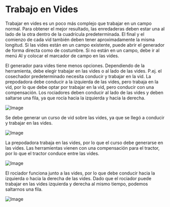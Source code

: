 # Trabajo en Vides


Trabajar en vides es un poco más complejo que trabajar en un campo normal.
Para obtener el mejor resultado, las enredaderas deben estar una al lado de la otra dentro de la cuadrícula predeterminada.
El final y el comienzo de cada vid también deben tener aproximadamente la misma longitud.
Si las vides están en un campo existente, puede abrir el generador de forma directa como de costumbre.
Si no están en un campo, debe ir al menú AI y colocar el marcador de campo en las vides.



El generador para vides tiene menos opciones.
Dependiendo de la herramienta, debe elegir trabajar en las vides o al lado de las vides.
P.ej. el cosechador predeterminado necesita conducir y trabajar en la vid.
      La prepodadora debe conducir a la izquierda de las vides, pero trabaja en la vid, por lo que debe optar por trabajar en la vid, pero conducir con una compensación.
      Los rociadores deben conducir al lado de las vides y deben saltarse una fila, ya que rocía hacia la izquierda y hacia la derecha.


![Image](/home/runner/work/CourseplayHelp/CourseplayHelp/translation_data/vineworkgen_0_0_765_510.png)


Se debe generar un curso de vid sobre las vides, ya que se llegó a conducir y trabajar en las vides.


![Image](/home/runner/work/CourseplayHelp/CourseplayHelp/translation_data/vineworkharvest_0_0_765_510.png)


La prepodadora trabaja en las vides, por lo que el curso debe generarse en las vides.
Las herramientas vienen con una compensación para el tractor, por lo que el tractor conduce entre las vides.


![Image](/home/runner/work/CourseplayHelp/CourseplayHelp/translation_data/vineworkpruner_0_0_765_510.png)


El rociador funciona junto a las vides, por lo que debe conducir hacia la izquierda o hacia la derecha de las vides.
Dado que el rociador puede trabajar en las vides izquierda y derecha al mismo tiempo, podemos saltarnos una fila.


![Image](/home/runner/work/CourseplayHelp/CourseplayHelp/translation_data/vineworkspray_0_0_765_510.png)


